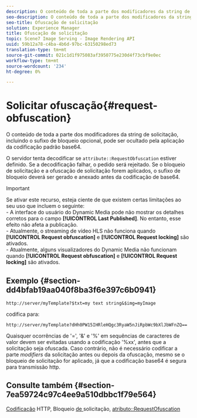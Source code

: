 ```yaml
---
description: O conteúdo de toda a parte dos modificadores da string de solicitação, incluindo o sufixo de bloqueio opcional, pode ser ocultado pela aplicação da codificação padrão base64.
seo-description: O conteúdo de toda a parte dos modificadores da string de solicitação, incluindo o sufixo de bloqueio opcional, pode ser ocultado pela aplicação da codificação padrão base64.
seo-title: Ofuscação de solicitação
solution: Experience Manager
title: Ofuscação de solicitação
topic: Scene7 Image Serving - Image Rendering API
uuid: 59b12a78-c4ba-4b6d-97bc-63150298ed73
translation-type: tm+mt
source-git-commit: 021c1d1f975083af3950775e230d4f73cbf9e0ec
workflow-type: tm+mt
source-wordcount: '234'
ht-degree: 0%

---
```



# Solicitar ofuscação{#request-obfuscation}

O conteúdo de toda a parte dos modificadores da string de solicitação, incluindo o sufixo de bloqueio opcional, pode ser ocultado pela aplicação da codificação padrão base64.

O servidor tenta decodificar se `attribute::RequestObfuscation` estiver definido. Se a decodificação falhar, o pedido será rejeitado. Se o bloqueio de solicitação e a ofuscação de solicitação forem aplicados, o sufixo de bloqueio deverá ser gerado e anexado antes da codificação de base64.

>[!IMPORTANT]
>
>Se ativar este recurso, esteja ciente de que existem certas limitações ao seu uso que incluem o seguinte:<br>- A interface do usuário do Dynamic Media pode não mostrar os detalhes corretos para o campo **[!UICONTROL Last Published]**. No entanto, esse efeito não afeta a publicação.<br>- Atualmente, o streaming de vídeo HLS não funciona quando **[!UICONTROL Request obfuscation]** e  **[!UICONTROL Request locking]** são ativados.<br>- Atualmente, alguns visualizadores do Dynamic Media não funcionam quando  **[!UICONTROL Request obfuscation]** e  **[!UICONTROL Request locking]** são ativados.

## Exemplo {#section-dd4bfab19aa040f8ba3f6e397c6b0941}

`http://server/myTemplate?$txt=my text string&$img=myImage`

codifica para:

`http://server/myTemplate?dHh0PW15IHRleHQgc3RyaW5nJiRpbWc9bXlJbWFnZQ==`

Quaisquer ocorrências de &#39;=&#39;, &#39;&amp;&#39; e &#39;%&#39; em sequências de caracteres de valor devem ser evitadas usando a codificação &#39;%xx&#39;, antes que a solicitação seja ofuscada. Caso contrário, não é necessário codificar a parte *modifiers* da solicitação antes ou depois da ofuscação, mesmo se o bloqueio de solicitação for aplicado, já que a codificação base64 é segura para transmissão http.

## Consulte também {#section-7ea59724c97c4ee9a510dbbc1f79e564}

[Codificação](../../../../../is-api/http-ref/image-serving-api-ref/c-http-protocol-reference/c-syntax-and-features/r-http-encoding.md#reference-bb34dd13f316462695448acfa8f92df7) HTTP, Bloqueio [ de ](../../../../../is-api/http-ref/image-serving-api-ref/c-http-protocol-reference/c-syntax-and-features/r-request-locking.md#reference-4177193d20774daab0dbf206a927844c)solicitação,  [atributo::RequestOfuscation](../../../../../is-api/image-catalog/image-serving-api-ref/c-image-catalog-reference/c-attributes-reference/r-requestobfuscation.md#reference-730a3330253343f893419ebd52baf0bd)

